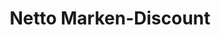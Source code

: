 ---
title: "Netto Marken-Discount"
url: /berlin/netto-marken-discount-martin-luther-strasse/
shop: Supermarkt
---